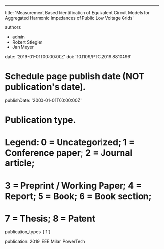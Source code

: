 ---
title: 'Measurement Based Identification of Equivalent Circuit Models for Aggregated Harmonic Impedances of Public Low Voltage Grids'

authors:
  - admin
  - Robert Stiegler
  - Jan Meyer

date: '2019-01-01T00:00:00Z'
doi: '10.1109/PTC.2019.8810496'

# Schedule page publish date (NOT publication's date).
publishDate: '2000-01-01T00:00:00Z'

# Publication type.
# Legend: 0 = Uncategorized; 1 = Conference paper; 2 = Journal article;
# 3 = Preprint / Working Paper; 4 = Report; 5 = Book; 6 = Book section;
# 7 = Thesis; 8 = Patent
publication_types: ['1']

publication: 2019 IEEE Milan PowerTech
